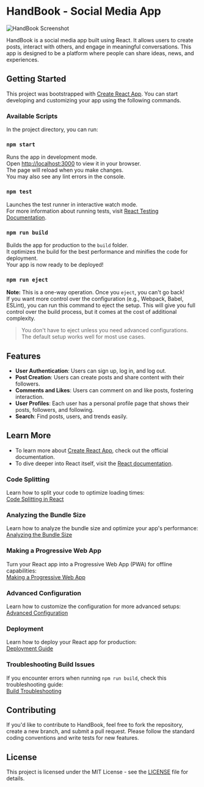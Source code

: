 # HandBook - Social Media App

![HandBook Screenshot](socialApp)

HandBook is a social media app built using React. It allows users to create posts, interact with others, and engage in meaningful conversations. This app is designed to be a platform where people can share ideas, news, and experiences.

## Getting Started

This project was bootstrapped with [Create React App](https://github.com/facebook/create-react-app). You can start developing and customizing your app using the following commands.

### Available Scripts

In the project directory, you can run:

### `npm start`

Runs the app in development mode.\
Open [http://localhost:3000](http://localhost:3000) to view it in your browser.  
The page will reload when you make changes.  
You may also see any lint errors in the console.

### `npm test`

Launches the test runner in interactive watch mode.\
For more information about running tests, visit [React Testing Documentation](https://reactjs.org/docs/testing.html).

### `npm run build`

Builds the app for production to the `build` folder.\
It optimizes the build for the best performance and minifies the code for deployment.  
Your app is now ready to be deployed!

### `npm run eject`

**Note:** This is a one-way operation. Once you `eject`, you can't go back!  
If you want more control over the configuration (e.g., Webpack, Babel, ESLint), you can run this command to eject the setup. This will give you full control over the build process, but it comes at the cost of additional complexity.

> You don't have to eject unless you need advanced configurations. The default setup works well for most use cases.

## Features

- **User Authentication**: Users can sign up, log in, and log out.
- **Post Creation**: Users can create posts and share content with their followers.
- **Comments and Likes**: Users can comment on and like posts, fostering interaction.
- **User Profiles**: Each user has a personal profile page that shows their posts, followers, and following.
- **Search**: Find posts, users, and trends easily.

## Learn More

- To learn more about [Create React App](https://facebook.github.io/create-react-app/docs/getting-started), check out the official documentation.
- To dive deeper into React itself, visit the [React documentation](https://reactjs.org/).

### Code Splitting

Learn how to split your code to optimize loading times:  
[Code Splitting in React](https://facebook.github.io/create-react-app/docs/code-splitting)

### Analyzing the Bundle Size

Learn how to analyze the bundle size and optimize your app's performance:  
[Analyzing the Bundle Size](https://facebook.github.io/create-react-app/docs/analyzing-the-bundle-size)

### Making a Progressive Web App

Turn your React app into a Progressive Web App (PWA) for offline capabilities:  
[Making a Progressive Web App](https://facebook.github.io/create-react-app/docs/making-a-progressive-web-app)

### Advanced Configuration

Learn how to customize the configuration for more advanced setups:  
[Advanced Configuration](https://facebook.github.io/create-react-app/docs/advanced-configuration)

### Deployment

Learn how to deploy your React app for production:  
[Deployment Guide](https://facebook.github.io/create-react-app/docs/deployment)

### Troubleshooting Build Issues

If you encounter errors when running `npm run build`, check this troubleshooting guide:  
[Build Troubleshooting](https://facebook.github.io/create-react-app/docs/troubleshooting#npm-run-build-fails-to-minify)

## Contributing

If you'd like to contribute to HandBook, feel free to fork the repository, create a new branch, and submit a pull request. Please follow the standard coding conventions and write tests for new features.

## License

This project is licensed under the MIT License - see the [LICENSE](LICENSE) file for details.
